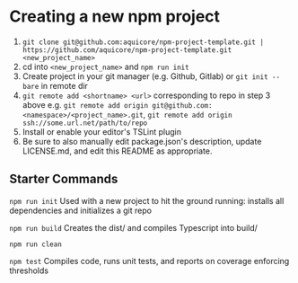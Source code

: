 # Creating a new npm project

1. ```git clone git@github.com:aquicore/npm-project-template.git | https://github.com/aquicore/npm-project-template.git <new_project_name>```
2. cd into `<new_project_name>` and ```npm run init```
3. Create project in your git manager (e.g. Github, Gitlab) or ```git init --bare``` in remote dir
4. ```git remote add <shortname> <url>``` corresponding to repo in step 3 above e.g. ```git remote add origin git@github.com:<namespace>/<project_name>.git```, ```git remote add origin ssh://some.url.net/path/to/repo```
5. Install or enable your editor's TSLint plugin
6. Be sure to also manually edit package.json's description, update LICENSE.md, and edit this README as appropriate.

## Starter Commands

`npm run init` Used with a new project to hit the ground running: installs all dependencies and initializes a git repo

`npm run build` Creates the dist/ and compiles Typescript into build/

`npm run clean`

`npm test` Compiles code, runs unit tests, and reports on coverage enforcing thresholds
